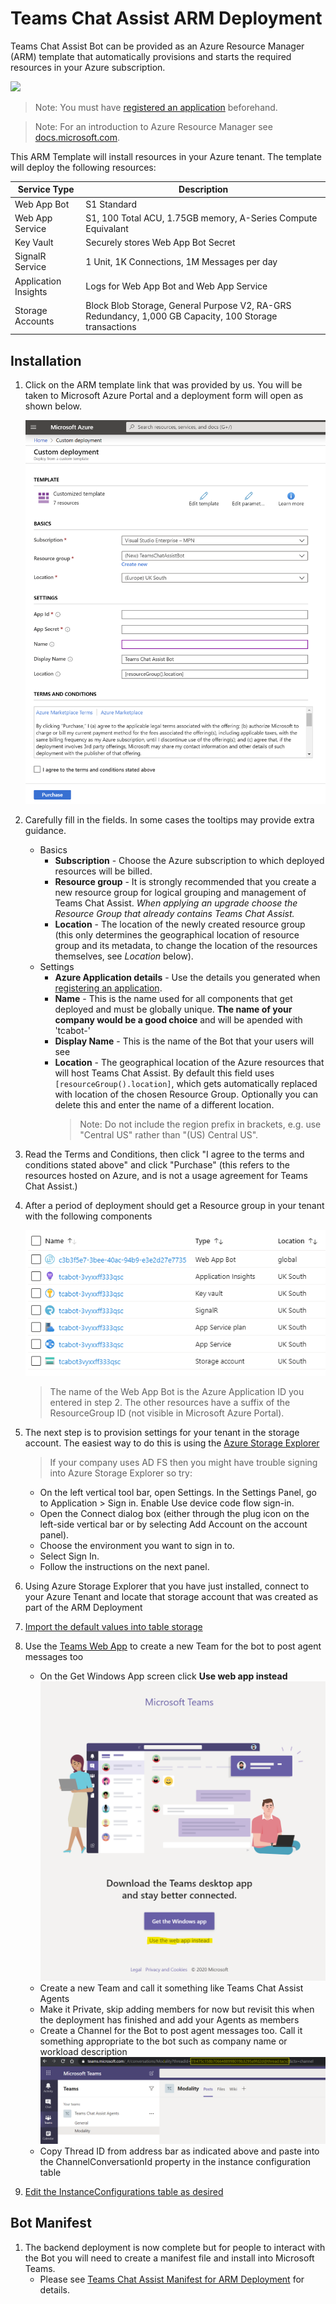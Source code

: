 # Teams Chat Assist ARM Deployment

Teams Chat Assist Bot can be provided as an Azure Resource Manager (ARM) template that automatically provisions and starts the required resources in your Azure subscription.

<a href="https://portal.azure.com/#create/Microsoft.Template/uri/https%3A%2F%2Ftcabotdeploy.blob.core.windows.net%2Ftcabot-prod%2FmainTemplate.json" target="_blank">
  <img src="https://aka.ms/deploytoazurebutton"/>
</a>

> Note: You must have [registered an application](registerapplication.md) beforehand.

> Note: For an introduction to Azure Resource Manager see [docs.microsoft.com](https://docs.microsoft.com/en-us/azure/azure-resource-manager/resource-group-overview).

This ARM Template will install resources in your Azure tenant. The template will deploy the following resources:

| Service Type         | Description                                                                                            |
| -------------------- | ------------------------------------------------------------------------------------------------------ |
| Web App Bot          | S1 Standard                                                                                            |
| Web App Service      | S1, 100 Total ACU, 1.75GB memory, A-Series Compute Equivalant                                          |
| Key Vault            | Securely stores Web App Bot Secret                                                                     |
| SignalR Service      | 1 Unit, 1K Connections, 1M Messages per day                                                            |
| Application Insights | Logs for Web App Bot and Web App Service                                                               |
| Storage Accounts     | Block Blob Storage, General Purpose V2, RA-GRS Redundancy, 1,000 GB Capacity, 100 Storage transactions |

## Installation

1. Click on the ARM template link that was provided by us. You will be taken to Microsoft Azure Portal and a deployment form will open as shown below.

   ![Custom deployment form](images/armDeployForm.png)

1. Carefully fill in the fields. In some cases the tooltips may provide extra guidance.

   - Basics
     - **Subscription** - Choose the Azure subscription to which deployed resources will be billed.
     - **Resource group** - It is strongly recommended that you create a new resource group for logical grouping and management of Teams Chat Assist. _When applying an upgrade choose the Resource Group that already contains Teams Chat Assist._
     - **Location** - The location of the newly created resource group (this only determines the geographical location of resource group and its metadata, to change the location of the resources themselves, see _Location_ below).
   - Settings
     - **Azure Application details** - Use the details you generated when [registering an application](applicationRegistration.md).
     - **Name** - This is the name used for all components that get deployed and must be globally unique. **The name of your company would be a good choice** and will be apended with 'tcabot-'
     - **Display Name** - This is the name of the Bot that your users will see
     - **Location** - The geographical location of the Azure resources that will host Teams Chat Assist. By default this field uses `[resourceGroup().location]`, which gets automatically replaced with location of the chosen Resource Group. Optionally you can delete this and enter the name of a different location.
       > Note: Do not include the region prefix in brackets, e.g. use "Central US" rather than "(US) Central US".

1. Read the Terms and Conditions, then click "I agree to the terms and conditions stated above" and click "Purchase" (this refers to the resources hosted on Azure, and is not a usage agreement for Teams Chat Assist.)

1. After a period of deployment should get a Resource group in your tenant with the following components

   ![Resource Group](images/resourceGroup.png)

   > The name of the Web App Bot is the Azure Application ID you entered in step 2. The other resources have a suffix of the ResourceGroup ID (not visible in Microsoft Azure Portal).

1. The next step is to provision settings for your tenant in the storage account. The easiest way to do this is using the [Azure Storage Explorer](https://azure.microsoft.com/en-us/features/storage-explorer/)

   > If your company uses AD FS then you might have trouble signing into Azure Storage Explorer so try:

   - On the left vertical tool bar, open Settings. In the Settings Panel, go to Application > Sign in. Enable Use device code flow sign-in.
   - Open the Connect dialog box (either through the plug icon on the left-side vertical bar or by selecting Add Account on the account panel).
   - Choose the environment you want to sign in to.
   - Select Sign In.
   - Follow the instructions on the next panel.

1. Using Azure Storage Explorer that you have just installed, connect to your Azure Tenant and locate that storage account that was created as part of the ARM Deployment

1. [Import the default values into table storage](ImportDefaultValuesTableStorage.md)

1. Use the [Teams Web App](https://teams.microsoft.com/) to create a new Team for the bot to post agent messages too

   - On the Get Windows App screen click **Use web app instead**
     ![TeamsWebAppInstead](images/teamsWebApp.png)
   - Create a new Team and call it something like Teams Chat Assist Agents
   - Make it Private, skip adding members for now but revisit this when the deployment has finished and add your Agents as members
   - Create a Channel for the Bot to post agent messages too. Call it something appropriate to the bot such as company name or workload description
     ![ConversationID](images/ConversationID2.png)
   - Copy Thread ID from address bar as indicated above and paste into the ChannelConversationId property in the instance configuration table

1. [Edit the InstanceConfigurations table as desired](TableStorageConfiguration.md)

## Bot Manifest

1. The backend deployment is now complete but for people to interact with the Bot you will need to create a manifest file and install into Microsoft Teams.
   - Please see [Teams Chat Assist Manifest for ARM Deployment](armmanifest.md) for details.
